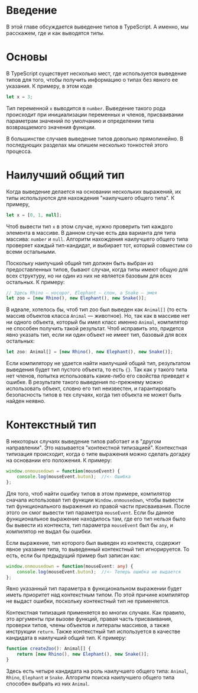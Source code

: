 # Введение

В этой главе обсуждается выведение типов в TypeScript.
А именно, мы расскажем, где и как выводятся типы.

# Основы

В TypeScript существует несколько мест, где используется выведение типов для того, чтобы получить информацию о типах без явного ее указания. К примеру, в этом коде

```ts
let x = 3;
```

Тип переменной `x` выводится в `number`.
Выведение такого рода происходит при инициализации переменных и членов, присваивании параметрам значений по умолчанию и определении типа возвращаемого значения функции.

В большинстве случаев выведение типов довольно прямолинейно.
В последующих разделах мы опишем несколько тонкостей этого процесса.

# Наилучший общий тип

Когда выведение делается на основании нескольких выражений, их типы используются для нахождения "наилучшего общего типа". К примеру,

```ts
let x = [0, 1, null];
```

Чтоб вывести тип `x` в этом случае, нужно проверить тип каждого элемента в массиве.
В данном случае есть два варианта для типа массива: `number` и `null`.
Алгоритм нахождения наилучшего общего типа проверяет каждый тип-кандидат, и выбирает тот, который совместим со всеми остальными.

Поскольку наилучший общий тип должен быть выбран из предоставленных типов, бывают случаи, когда типы имеют общую для всех структуру, но ни один из них не является базовым для всех остальных. К примеру:

```ts
// Здесь Rhino — носорог, Elephant — слон, а Snake — змея
let zoo = [new Rhino(), new Elephant(), new Snake()];
```

В идеале, хотелось бы, чтоб тип zoo был выведен как `Animal[]` (то есть массив объектов класса `Animal` — животное). Но, так как в массиве нет ни одного объекта, который бы имел класс именно `Animal`, компилятор не способен получить такой результат.
Чтоб исправить это, придется явно указать тип, если ни один объект не имеет тип, базовый для всех остальных:

```ts
let zoo: Animal[] = [new Rhino(), new Elephant(), new Snake()];
```

Если компилятору не удается найти наилучший общий тип, результатом выведения будет тип пустого объекта, то есть `{}`.
Так как у такого типа нет членов, попытка использовать какие-либо его свойства приведет к ошибке.
В результате такого выведения по-прежнему можно использовать объект, словно его тип неизвестен, и гарантировать безопасность типов в тех случаях, когда тип объекта не может быть найден неявно.

# Контекстный тип

В некоторых случаях выведение типов работает и в "другом направлении".
Это называется "контекстной типизацией". Контекстная типизация происходит, когда о типе выражения можно сделать догадку на основании его положения. К примеру:

```ts
window.onmousedown = function(mouseEvent) {
    console.log(mouseEvent.buton);  //<- Ошибка
};
```

Для того, чтоб найти ошибку типов в этом примере, компилятор сначала использовал тип функции `Window.onmousedown`, чтобы вывести тип функционального выражения из правой части присваивания.
После этого он смог вывести тип параметра `mouseEvent`.
Если бы данное функциональное выражение находилось там, где его тип нельзя было бы вывести из контекста, тип параметра `mouseEvent` был бы `any`, и компилятор не выдал бы ошибки.

Если выражение, тип которого был выведен из контекста, содержит явное указание типа, то выведенный контекстный тип игнорируется.
То есть, если бы предыдущий пример был записан как:

```ts
window.onmousedown = function(mouseEvent: any) {
    console.log(mouseEvent.buton);  //<- Теперь ошибка не выдается
};
```

Явно указанный тип параметра в функциональном выражении будет иметь приоритет над контекстным типом.
По этой причине компилятор не выдаст ошибки, поскольку контекстный тип не применяется.

Контекстная типизация применяется во многих случаях.
Как правило, это аргументы при вызове функций, правая часть присваивания, проверки типов, члены объектов и литералы массивов, а также инструкции `return`.
Также контекстный тип используется в качестве кандидата в наилучший общий тип. К примеру:

```ts
function createZoo(): Animal[] {
    return [new Rhino(), new Elephant(), new Snake()];
}
```

Здесь есть четыре кандидата на роль наилучшего общего типа: `Animal`, `Rhino`, `Elephant` и `Snake`.
Алгоритм поиска наилучшего общего типа способен выбрать из них `Animal`.
